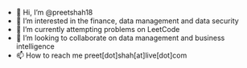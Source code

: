 - 👋 Hi, I’m @preetshah18
- 👀 I’m interested in the finance, data management and data security
- 🌱 I’m currently attempting problems on LeetCode
- 💞️ I’m looking to collaborate on data management and business intelligence
- 📫 How to reach me preet[dot]shah[at]live[dot]com

<!---
preetshah18/preetshah18 is a ✨ special ✨ repository because its `README.md` (this file) appears on your GitHub profile.
You can click the Preview link to take a look at your changes.
--->
